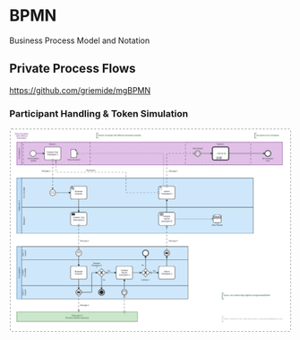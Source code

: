 # BPMN
Business Process Model and Notation

## Private Process Flows
https://github.com/griemide/mgBPMN

### Participant Handling & Token Simulation
![Pool](images/Participant_Token-Simulation_Testset.svg)
